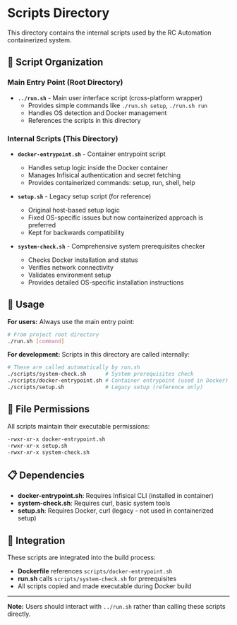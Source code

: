# Scripts Directory

This directory contains the internal scripts used by the RC Automation containerized system.

## 📁 Script Organization

### Main Entry Point (Root Directory)
- **`../run.sh`** - Main user interface script (cross-platform wrapper)
  - Provides simple commands like `./run.sh setup`, `./run.sh run`
  - Handles OS detection and Docker management
  - References the scripts in this directory

### Internal Scripts (This Directory)
- **`docker-entrypoint.sh`** - Container entrypoint script
  - Handles setup logic inside the Docker container
  - Manages Infisical authentication and secret fetching
  - Provides containerized commands: setup, run, shell, help

- **`setup.sh`** - Legacy setup script (for reference)
  - Original host-based setup logic
  - Fixed OS-specific issues but now containerized approach is preferred
  - Kept for backwards compatibility

- **`system-check.sh`** - Comprehensive system prerequisites checker
  - Checks Docker installation and status
  - Verifies network connectivity
  - Validates environment setup
  - Provides detailed OS-specific installation instructions

## 🚀 Usage

**For users:** Always use the main entry point:
```bash
# From project root directory
./run.sh [command]
```

**For development:** Scripts in this directory are called internally:
```bash
# These are called automatically by run.sh
./scripts/system-check.sh      # System prerequisites check
./scripts/docker-entrypoint.sh # Container entrypoint (used in Docker)
./scripts/setup.sh             # Legacy setup (reference only)
```

## 🔧 File Permissions

All scripts maintain their executable permissions:
```bash
-rwxr-xr-x docker-entrypoint.sh
-rwxr-xr-x setup.sh
-rwxr-xr-x system-check.sh
```

## 📋 Dependencies

- **docker-entrypoint.sh**: Requires Infisical CLI (installed in container)
- **system-check.sh**: Requires curl, basic system tools
- **setup.sh**: Requires Docker, curl (legacy - not used in containerized setup)

## 🔄 Integration

These scripts are integrated into the build process:
- **Dockerfile** references `scripts/docker-entrypoint.sh`
- **run.sh** calls `scripts/system-check.sh` for prerequisites
- All scripts copied and made executable during Docker build

---

**Note:** Users should interact with `../run.sh` rather than calling these scripts directly. 